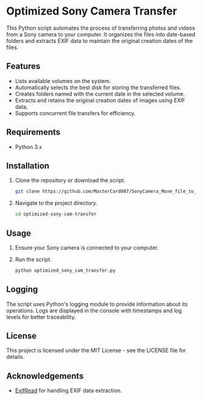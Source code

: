 
# Optimized Sony Camera Transfer

This Python script automates the process of transferring photos and videos from a Sony camera to your computer. It organizes the files into date-based folders and extracts EXIF data to maintain the original creation dates of the files.

## Features

- Lists available volumes on the system.
- Automatically selects the best disk for storing the transferred files.
- Creates folders named with the current date in the selected volume.
- Extracts and retains the original creation dates of images using EXIF data.
- Supports concurrent file transfers for efficiency.

## Requirements

- Python 3.x

## Installation

1. Clone the repository or download the script.

   ```sh
   git clone https://github.com/MasterCard007/SonyCamera_Move_file_to_Pathoptimized-sony-cam-transfer.git
   ```

2. Navigate to the project directory.

   ```sh
   cd optimized-sony-cam-transfer
   ```

## Usage

1. Ensure your Sony camera is connected to your computer.
2. Run the script.

   ```sh
   python optimized_sony_cam_transfer.py
   ```

## Logging

The script uses Python's logging module to provide information about its operations. Logs are displayed in the console with timestamps and log levels for better traceability.

## License

This project is licensed under the MIT License - see the LICENSE file for details.

## Acknowledgements

- [ExifRead](https://github.com/ianare/exif-py) for handling EXIF data extraction.
